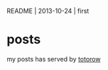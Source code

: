 README | 2013-10-24 | first

posts
=====

my posts has served by [totorow][totorow]

[totorow]:https://github.com/tw4452852/totorow

